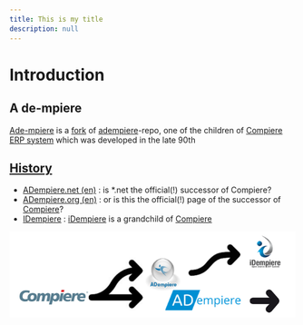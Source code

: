 ```yaml
---
title: This is my title
description: null
---
```


# Introduction

## A de-mpiere

[Ade-mpiere](https://github.com/klst-de/adempiere) is a [fork](https://en.wikipedia.org/wiki/Fork_%28software_development%29) of [adempiere](https://github.com/adempiere/adempiere)-repo, one of the children of [Compiere ERP system](https://en.wikipedia.org/wiki/Compiere) which was developed in the late 90th

## [History](https://en.wikipedia.org/wiki/IDempiere#History)

* [ADempiere.net \(en\)](https://klst-de.github.io/adempiere/) : is \*.net the official\(!\) successor of Compiere?
* [ADempiere.org \(en\)](http://adempiere.org/site/) : or is this the official\(!\) page of the successor of [Compiere](http://www.compiere.com/company/history.php)?
* [IDempiere](https://en.wikipedia.org/wiki/IDempiere) : [iDempiere](http://www.idempiere.org/) is a grandchild of [Compiere](http://www.compiere.com/svn/)

![](.gitbook/assets/adlogos.PNG)

